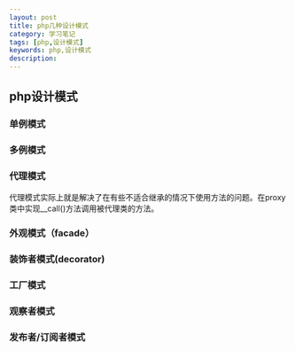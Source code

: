```yaml
---
layout: post
title: php几种设计模式
category: 学习笔记
tags: [php,设计模式]
keywords: php,设计模式
description:
---
```



## php设计模式

### 单例模式

### 多例模式

### 代理模式

代理模式实际上就是解决了在有些不适合继承的情况下使用方法的问题。在proxy类中实现__call()方法调用被代理类的方法。

### 外观模式（facade）

### 装饰者模式(decorator)



### 工厂模式

### 观察者模式

### 发布者/订阅者模式
